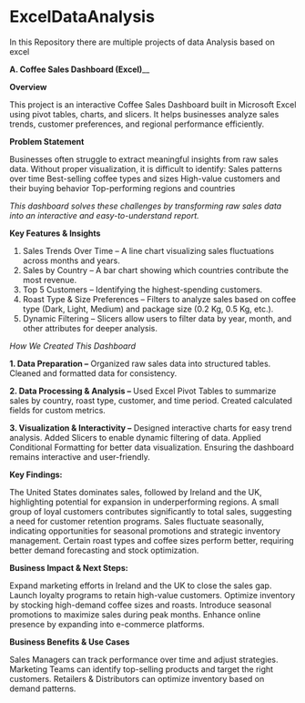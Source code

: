 # ExcelDataAnalysis
In this Repository there are multiple projects of data Analysis based on excel


**A. Coffee Sales Dashboard (Excel)**__

**Overview**

This project is an interactive Coffee Sales Dashboard built in Microsoft Excel using pivot tables, charts, and slicers. It helps businesses analyze sales trends, customer preferences, and regional performance efficiently.

**Problem Statement**

Businesses often struggle to extract meaningful insights from raw sales data. Without proper visualization, it is difficult to identify:
Sales patterns over time
Best-selling coffee types and sizes
High-value customers and their buying behavior
Top-performing regions and countries


_This dashboard solves these challenges by transforming raw sales data into an interactive and easy-to-understand report._

**Key Features & Insights**

1. Sales Trends Over Time – A line chart visualizing sales fluctuations across months and years.
2. Sales by Country – A bar chart showing which countries contribute the most revenue.
3. Top 5 Customers – Identifying the highest-spending customers.
4. Roast Type & Size Preferences – Filters to analyze sales based on coffee type (Dark, Light, Medium) and package size (0.2 Kg, 0.5 Kg, etc.).
5. Dynamic Filtering – Slicers allow users to filter data by year, month, and other attributes for deeper analysis.



_How We Created This Dashboard_


**1. Data Preparation –**
Organized raw sales data into structured tables.
Cleaned and formatted data for consistency.

**2. Data Processing & Analysis –**
Used Excel Pivot Tables to summarize sales by country, roast type, customer, and time period.
Created calculated fields for custom metrics.

**3. Visualization & Interactivity –**
Designed interactive charts for easy trend analysis.
Added Slicers to enable dynamic filtering of data.
Applied Conditional Formatting for better data visualization.
Ensuring the dashboard remains interactive and user-friendly.



**Key Findings:**

The United States dominates sales, followed by Ireland and the UK, highlighting potential for expansion in underperforming regions.
A small group of loyal customers contributes significantly to total sales, suggesting a need for customer retention programs.
Sales fluctuate seasonally, indicating opportunities for seasonal promotions and strategic inventory management.
Certain roast types and coffee sizes perform better, requiring better demand forecasting and stock optimization.

**Business Impact & Next Steps:**

Expand marketing efforts in Ireland and the UK to close the sales gap.
Launch loyalty programs to retain high-value customers.
Optimize inventory by stocking high-demand coffee sizes and roasts.
Introduce seasonal promotions to maximize sales during peak months.
Enhance online presence by expanding into e-commerce platforms.

**Business Benefits & Use Cases**

Sales Managers can track performance over time and adjust strategies.
Marketing Teams can identify top-selling products and target the right customers.
Retailers & Distributors can optimize inventory based on demand patterns.

